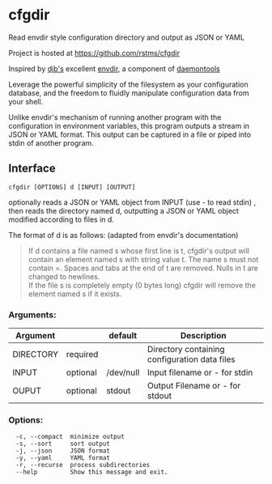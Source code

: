 # cfgdir
Read envdir style configuration directory and output as JSON or YAML

Project is hosted at https://github.com/rstms/cfgdir

Inspired by [djb's](https://cr.yp.to/djb.html) excellent [envdir](https://cr.yp.to/daemontools/envdir.html), a component of [daemontools](https://cr.yp.to/daemontools.html)

Leverage the powerful simplicity of the filesystem as your configuration database, and the
freedom to fluidly manipulate configuration data from your shell.

Unlike envdir's mechanism of running another program with the configuration in environment variables,
this program outputs a stream in JSON or YAML format.  This output can be captured in a file
or piped into stdin of another program.

## Interface

~~~
cfgdir [OPTIONS] d [INPUT] [OUTPUT]
~~~

optionally reads a JSON or YAML object from INPUT (use - to read stdin) , then reads the directory named d, outputting a JSON or YAML object modified according to files in d.  

The format of d is as follows: (adapted from envdir's documentation) 
> If d contains a file named s whose first line is t, cfgdir's output will contain an element named s with string value t. The name s must not contain =. Spaces and tabs at the end of t are removed. Nulls in t are changed to newlines.  
> If the file s is completely empty (0 bytes long) cfgdir will remove the element named s if it exists.


### Arguments:
   Argument | | default | Description
   --- | --- | --- | ---
   DIRECTORY | required | | Directory containing configuration data files
   INPUT | optional | /dev/null | Input filename or - for stdin
   OUPUT | optional | stdout | Output Filename or - for stdout

### Options:
```
  -c, --compact  minimize output
  -s, --sort     sort output
  -j, --json     JSON format
  -y, --yaml     YAML format
  -r, --recurse  process subdirectories
  --help         Show this message and exit.
```
